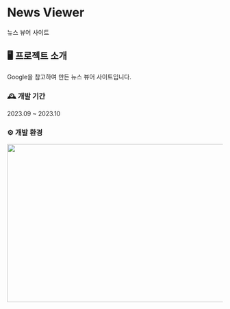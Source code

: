 # News Viewer
뉴스 뷰어 사이트

## 🖥 프로젝트 소개
Google을 참고하여 만든 뉴스 뷰어 사이트입니다.
<br>

### 🕰 개발 기간
2023.09 ~ 2023.10

### ⚙ 개발 환경
<img src="https://github.com/hong-311/news-project/assets/136770134/d5e071f0-1995-44f9-8446-2b9f286b64ad"  width="700" height="370">





